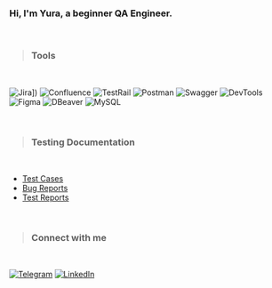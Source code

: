 ### Hi, I'm Yura, a beginner QA Engineer.

<br />

>### Tools

<br />

![Jira]([https://img.shields.io/badge/Jira-0052CC?style=for-the-badge&logo=jira&logoColor=white)])
![Confluence](https://img.shields.io/badge/Confluence-e5e5e5?style=for-the-badge&logo=confluence&logoColor=0052CC)
![TestRail](https://img.shields.io/badge/TestRail-1F4B6A?style=for-the-badge&logo=deezer&logoColor=white)
![Postman](https://img.shields.io/badge/Postman-FF6C37?style=for-the-badge&logo=postman&logoColor=white)
![Swagger](https://img.shields.io/badge/-Swagger-3D9A1C?style=for-the-badge&logo=swagger&logoColor=white)
![DevTools](https://img.shields.io/badge/DevTools-2674f2?style=for-the-badge&logo=googlechrome&logoColor=white)
![Figma](https://img.shields.io/badge/Figma-F24E1E?style=for-the-badge&logo=figma&logoColor=white)
![DBeaver](https://img.shields.io/badge/DBeaver-372D29?style=for-the-badge&logoColor=white)
![MySQL](https://img.shields.io/badge/mysql-000000?style=for-the-badge&logo=mysql&logoColor=white)

<br />

>### Testing Documentation

<br />

- [Test Cases](https://github.com/YuraNilov/A-Merch/tree/main/Test%20Cases/Examples)
- [Bug Reports](https://github.com/YuraNilov/A-Merch/tree/main/Bug%20Reports/Examples)
- [Test Reports](https://github.com/YuraNilov/A-Merch/tree/main/Test%20Reports)

<br />

>### Connect with me

<br />

[![Telegram](https://img.shields.io/badge/Telegram-2CA5E0?style=for-the-badge&logo=telegram&logoColor=white)](https://t.me/YuraNilov)
[![LinkedIn](https://img.shields.io/badge/linkedin-%230077B5.svg?style=for-the-badge&logo=linkedin&logoColor=white)](https://www.linkedin.com/in/yuri-nilov)
